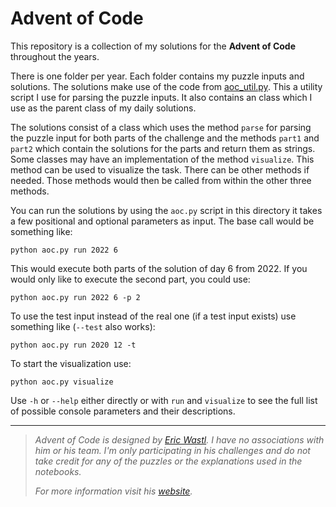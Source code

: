 # Advent of Code

This repository is a collection of my solutions for the **Advent of Code** throughout the years.

There is one folder per year. Each folder contains my puzzle inputs and solutions. The solutions make use of the code from [aoc_util.py](https://github.com/Nuhser/Advent-of-Code/blob/master/aoc_util.py). This a utility script I use for parsing the puzzle inputs. It also contains an class which I use as the parent class of my daily solutions.

The solutions consist of a class which uses the method `parse` for parsing the puzzle input for both parts of the challenge and the methods `part1` and `part2` which contain the solutions for the parts and return them as strings. Some classes may have an implementation of the method `visualize`. This method can be used to visualize the task. There can be other methods if needed. Those methods would then be called from within the other three methods.

You can run the solutions by using the `aoc.py` script in this directory it takes a few positional and optional parameters as input. The base call would be something like:

```
python aoc.py run 2022 6
```

This would execute both parts of the solution of day 6 from 2022. If you would only like to execute the second part, you could use:

```
python aoc.py run 2022 6 -p 2
```

To use the test input instead of the real one (if a test input exists) use something like (`--test` also works):

```
python aoc.py run 2020 12 -t
```

To start the visualization use:

```
python aoc.py visualize
```

Use `-h` or `--help` either directly or with `run` and `visualize` to see the full list of possible console parameters and their descriptions.

----

> *Advent of Code is designed by [Eric Wastl](https://twitter.com/ericwastl). I have no associations with him or his team. I'm only participating in his challenges and do not take credit for any of the puzzles or the explanations used in the notebooks.*
>
> *For more information visit his [website](https://adventofcode.com/2021/about).*
